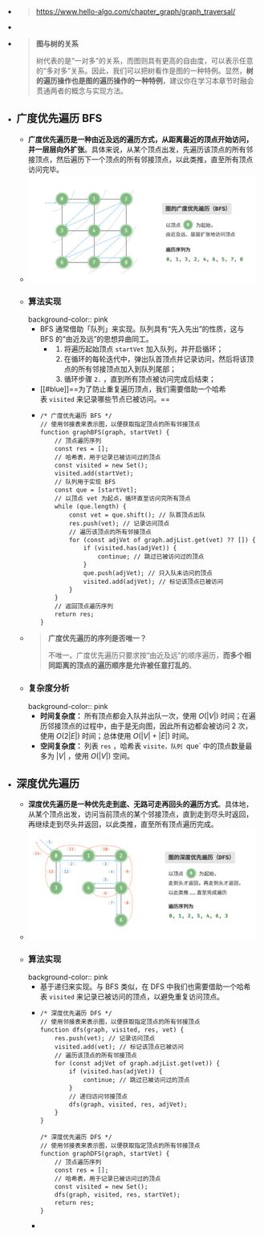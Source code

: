 - > https://www.hello-algo.com/chapter_graph/graph_traversal/
-
- >**图与树的关系**
  > 
  >树代表的是“一对多”的关系，而图则具有更高的自由度，可以表示任意的“多对多”关系。因此，我们可以把树看作是图的一种特例。显然，**树的遍历操作也是图的遍历操作的一种特例**，建议你在学习本章节时融会贯通两者的概念与实现方法。
- ## 广度优先遍历 BFS
	- **广度优先遍历是一种由近及远的遍历方式，从距离最近的顶点开始访问，并一层层向外扩张**。具体来说，从某个顶点出发，先遍历该顶点的所有邻接顶点，然后遍历下一个顶点的所有邻接顶点，以此类推，直至所有顶点访问完毕。
	- ![image.png](../assets/image_1686885013715_0.png)
	- ### 算法实现
	  background-color:: pink
		- BFS 通常借助「队列」来实现。队列具有“先入先出”的性质，这与 BFS 的“由近及远”的思想异曲同工。
			- 1. 将遍历起始顶点 `startVet` 加入队列，并开启循环；
			  2. 在循环的每轮迭代中，弹出队首顶点并记录访问，然后将该顶点的所有邻接顶点加入到队列尾部；
			  3. 循环步骤 `2.` ，直到所有顶点被访问完成后结束；
		- [[#blue]]==为了防止重复遍历顶点，我们需要借助一个哈希表 `visited` 来记录哪些节点已被访问。==
		- ```
		  /* 广度优先遍历 BFS */
		  // 使用邻接表来表示图，以便获取指定顶点的所有邻接顶点
		  function graphBFS(graph, startVet) {
		      // 顶点遍历序列
		      const res = [];
		      // 哈希表，用于记录已被访问过的顶点
		      const visited = new Set();
		      visited.add(startVet);
		      // 队列用于实现 BFS
		      const que = [startVet];
		      // 以顶点 vet 为起点，循环直至访问完所有顶点
		      while (que.length) {
		          const vet = que.shift(); // 队首顶点出队
		          res.push(vet); // 记录访问顶点
		          // 遍历该顶点的所有邻接顶点
		          for (const adjVet of graph.adjList.get(vet) ?? []) {
		              if (visited.has(adjVet)) {
		                  continue; // 跳过已被访问过的顶点
		              }
		              que.push(adjVet); // 只入队未访问的顶点
		              visited.add(adjVet); // 标记该顶点已被访问
		          }
		      }
		      // 返回顶点遍历序列
		      return res;
		  }
		  ```
	- > **广度优先遍历的序列是否唯一？**
	  >
	  >不唯一。广度优先遍历只要求按“由近及远”的顺序遍历，**而多个相同距离的顶点的遍历顺序是允许被任意打乱的**。
	- ### 复杂度分析
	  background-color:: pink
		- **时间复杂度：** 所有顶点都会入队并出队一次，使用 $O(|V|)$ 时间；在遍历邻接顶点的过程中，由于是无向图，因此所有边都会被访问 2 次，使用 $O(2|E|)$ 时间；总体使用 $O(|V|+|E|)$ 时间。
		- **空间复杂度：** 列表 `res` ，哈希表 `visite，队列 `que` 中的顶点数量最多为 $|V|$ ，使用 $O(|V|)$ 空间。
- ## 深度优先遍历
	- **深度优先遍历是一种优先走到底、无路可走再回头的遍历方式**。具体地，从某个顶点出发，访问当前顶点的某个邻接顶点，直到走到尽头时返回，再继续走到尽头并返回，以此类推，直至所有顶点遍历完成。
	- ![image.png](../assets/image_1686887368501_0.png)
	- ### 算法实现
	  background-color:: pink
		- 基于递归来实现。与 BFS 类似，在 DFS 中我们也需要借助一个哈希表 `visited` 来记录已被访问的顶点，以避免重复访问顶点。
		- ```
		  /* 深度优先遍历 DFS */
		  // 使用邻接表来表示图，以便获取指定顶点的所有邻接顶点
		  function dfs(graph, visited, res, vet) {
		      res.push(vet); // 记录访问顶点
		      visited.add(vet); // 标记该顶点已被访问
		      // 遍历该顶点的所有邻接顶点
		      for (const adjVet of graph.adjList.get(vet)) {
		          if (visited.has(adjVet)) {
		              continue; // 跳过已被访问过的顶点
		          }
		          // 递归访问邻接顶点
		          dfs(graph, visited, res, adjVet);
		      }
		  }
		  
		  /* 深度优先遍历 DFS */
		  // 使用邻接表来表示图，以便获取指定顶点的所有邻接顶点
		  function graphDFS(graph, startVet) {
		      // 顶点遍历序列
		      const res = [];
		      // 哈希表，用于记录已被访问过的顶点
		      const visited = new Set();
		      dfs(graph, visited, res, startVet);
		      return res;
		  }
		  ```
		-